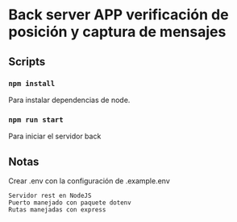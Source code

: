 # Back server APP verificación de posición y captura de mensajes

## Scripts


### `npm install`
Para instalar dependencias de node.

### `npm run start`
Para iniciar el servidor back

## Notas


Crear .env con la configuración de .example.env

```
Servidor rest en NodeJS
Puerto manejado con paquete dotenv
Rutas manejadas con express

```
